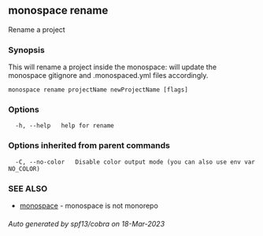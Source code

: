 ## monospace rename

Rename a project

### Synopsis

This will rename a project inside the monospace:
will update the monospace gitignore and .monospaced.yml files accordingly.


```
monospace rename projectName newProjectName [flags]
```

### Options

```
  -h, --help   help for rename
```

### Options inherited from parent commands

```
  -C, --no-color   Disable color output mode (you can also use env var NO_COLOR)
```

### SEE ALSO

* [monospace](monospace.md)	 - monospace is not monorepo

###### Auto generated by spf13/cobra on 18-Mar-2023
